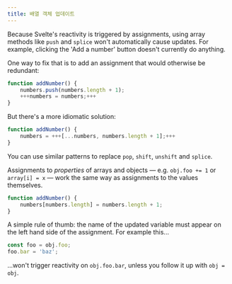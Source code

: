 ```yaml
---
title: 배열 객체 업데이트
---
```


Because Svelte's reactivity is triggered by assignments, using array methods like `push` and `splice` won't automatically cause updates. For example, clicking the 'Add a number' button doesn't currently do anything.

One way to fix that is to add an assignment that would otherwise be redundant:

```js
function addNumber() {
	numbers.push(numbers.length + 1);
	+++numbers = numbers;+++
}
```

But there's a more idiomatic solution:

```js
function addNumber() {
	numbers = +++[...numbers, numbers.length + 1];+++
}
```

You can use similar patterns to replace `pop`, `shift`, `unshift` and `splice`.

Assignments to _properties_ of arrays and objects — e.g. `obj.foo += 1` or `array[i] = x` — work the same way as assignments to the values themselves.

```js
function addNumber() {
	numbers[numbers.length] = numbers.length + 1;
}
```

A simple rule of thumb: the name of the updated variable must appear on the left hand side of the assignment. For example this...

```js
const foo = obj.foo;
foo.bar = 'baz';
```

...won't trigger reactivity on `obj.foo.bar`, unless you follow it up with `obj = obj`.
